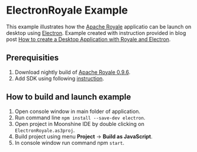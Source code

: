 # ElectronRoyale Example
This example illustrates how the [Apache Royale](https://royale.apache.org/) applicatio can be launch on desktop using [Electron](https://electronjs.org/). Example created with instruction provided in blog post [How to create a Desktop Application with Royale and Electron](https://royale.apache.org/how-to-create-a-desktop-application-with-royale-and-electron/).

## Prerequisities
1. Download nightly build of [Apache Royale 0.9.6](https://royale.apache.org/download/).
1. Add SDK using following [instruction](https://github.com/apache/royale-asjs/wiki/Moonshine-IDE#add-the-royale-sdk). 

## How to build and launch example
1. Open console window in main folder of application.
1. Run command line ```npm install --save-dev electron```.
1. Open project in Moonshine IDE by double clicking on ```ElectronRoyale.as3proj```.
1. Build project using menu **Project** -> **Build as JavaScript**.
1. In console window run command npm ```start```.
